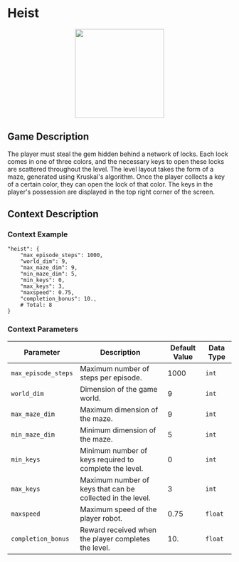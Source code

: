 # Heist

<div style="text-align:center">
    <img src="https://raw.githubusercontent.com/openai/procgen/master/screenshots/heist.png" width="200px">
</div>

## Game Description
The player must steal the gem hidden behind a network of locks. Each lock comes in one of three colors, and the necessary keys to open these locks are scattered throughout the level. The level layout takes the form of a maze, generated using Kruskal's algorithm. Once the player collects a key of a certain color, they can open the lock of that color. The keys in the player's possession are displayed in the top right corner of the screen.


## Context Description

### Context Example
```
"heist": {
    "max_episode_steps": 1000,
    "world_dim": 9,
    "max_maze_dim": 9,
    "min_maze_dim": 5,
    "min_keys": 0,
    "max_keys": 3,
    "maxspeed": 0.75,
    "completion_bonus": 10.,
    # Total: 8
}
```

### Context Parameters
| Parameter | Description | Default Value | Data Type |
|-----------|-------------|---------------|-----------|
|`max_episode_steps`| Maximum number of steps per episode. | 1000 | `int` |
|`world_dim`| Dimension of the game world. | 9 | `int` |
|`max_maze_dim`| Maximum dimension of the maze. | 9 | `int` |
|`min_maze_dim`| Minimum dimension of the maze. | 5 | `int` |
|`min_keys`| Minimum number of keys required to complete the level. | 0 | `int` |
|`max_keys`| Maximum number of keys that can be collected in the level. | 3 | `int` |
|`maxspeed`| Maximum speed of the player robot. | 0.75 | `float` |
|`completion_bonus`| Reward received when the player completes the level. | 10. | `float` |
